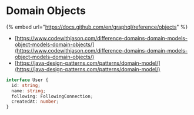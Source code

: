 # Domain Objects

{% embed url="https://docs.github.com/en/graphql/reference/objects" %}

* [https://www.codewithjason.com/difference-domains-domain-models-object-models-domain-objects/](https://www.codewithjason.com/difference-domains-domain-models-object-models-domain-objects/)
* [https://java-design-patterns.com/patterns/domain-model/](https://java-design-patterns.com/patterns/domain-model/)

```typescript
interface User {
  id: string;
  name: string;
  following: FollowingConnection;
  createdAt: number;
}
```
